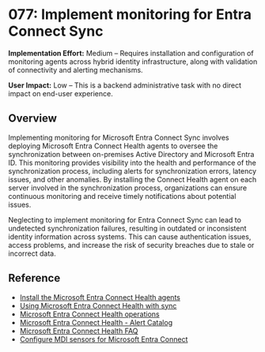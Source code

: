 # 077: Implement monitoring for Entra Connect Sync

**Implementation Effort:** Medium – Requires installation and configuration of monitoring agents across hybrid identity infrastructure, along with validation of connectivity and alerting mechanisms.

**User Impact:** Low – This is a backend administrative task with no direct impact on end-user experience.

## Overview

Implementing monitoring for Microsoft Entra Connect Sync involves deploying Microsoft Entra Connect Health agents to oversee the synchronization between on-premises Active Directory and Microsoft Entra ID. This monitoring provides visibility into the health and performance of the synchronization process, including alerts for synchronization errors, latency issues, and other anomalies. By installing the Connect Health agent on each server involved in the synchronization process, organizations can ensure continuous monitoring and receive timely notifications about potential issues.

Neglecting to implement monitoring for Entra Connect Sync can lead to undetected synchronization failures, resulting in outdated or inconsistent identity information across systems. This can cause authentication issues, access problems, and increase the risk of security breaches due to stale or incorrect data.

## Reference

* [Install the Microsoft Entra Connect Health agents](https://learn.microsoft.com/en-us/entra/identity/hybrid/connect/how-to-connect-health-agent-install)
* [Using Microsoft Entra Connect Health with sync](https://learn.microsoft.com/en-us/entra/identity/hybrid/connect/how-to-connect-health-sync)
* [Microsoft Entra Connect Health operations](https://learn.microsoft.com/en-us/entra/identity/hybrid/connect/how-to-connect-health-operations)
* [Microsoft Entra Connect Health - Alert Catalog](https://learn.microsoft.com/en-us/entra/identity/hybrid/connect/how-to-connect-health-alert-catalog)
* [Microsoft Entra Connect Health FAQ](https://learn.microsoft.com/en-us/entra/identity/hybrid/connect/reference-connect-health-faq)
* [Configure MDI sensors for Microsoft Entra Connect](https://learn.microsoft.com/en-us/defender-for-identity/deploy/active-directory-federation-services)